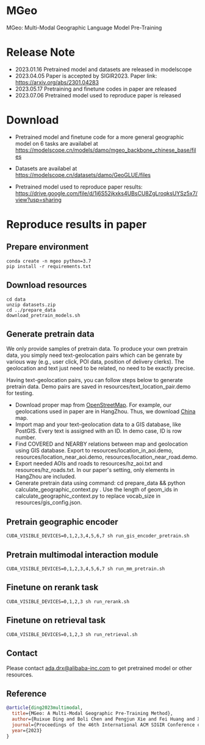 # MGeo
MGeo: Multi-Modal Geographic Language Model Pre-Training

# Release Note
- 2023.01.16 Pretrained model and datasets are released in modelscope
- 2023.04.05 Paper is accepted by SIGIR2023. Paper link: https://arxiv.org/abs/2301.04283
- 2023.05.17 Pretraining and finetune codes in paper are released
- 2023.07.06 Pretrained model used to reproduce paper is released


# Download

- Pretrained model and finetune code for a more general geographic model on 6 tasks are availabel at https://modelscope.cn/models/damo/mgeo_backbone_chinese_base/files

- Datasets are availabel at https://modelscope.cn/datasets/damo/GeoGLUE/files

- Pretrained model used to reproduce paper results: https://drive.google.com/file/d/1j6S52jkxks4UBsCU8ZgLroqksUYSz5x7/view?usp=sharing

# Reproduce results in paper
## Prepare environment
```shell
conda create -n mgeo python=3.7
pip install -r requirements.txt
```
## Download resources
```shell
cd data
unzip datasets.zip
cd ../prepare_data
download_pretrain_models.sh
```
## Generate pretrain data
We only provide samples of pretrain data. To produce your own pretrain data, you simply need text-geolocation pairs which can be genrate by various way (e.g., user click, POI data, position of delivery clerks). The geolocation and text just need to be related, no need to be exactly precise. 

Having text-geolocation pairs, you can follow steps below to generate pretrain data. Demo pairs are saved in resources/text_location_pair.demo for testing.

- Download proper map from [OpenStreetMap](https://download.geofabrik.de/). For example, our geolocations used in paper are in HangZhou. Thus, we download [China](https://download.geofabrik.de/asia/china.html) map.
- Import map and your text-geolocation data to a GIS database, like PostGIS. Every text is assigned with an ID. In demo case, ID is row number.
- Find COVERED and NEARBY relations between map and geolocation using GIS database. Export to resources/location_in_aoi.demo, resources/location_near_aoi.demo, resources/location_near_road.demo.
- Export needed AOIs and roads to resources/hz_aoi.txt and resources/hz_roads.txt. In our paper's setting, only elements in HangZhou are included. 
- Generate pretrain data using command: cd prepare_data && python calculate_geographic_context.py . Use the length of geom_ids in calculate_geographic_context.py to replace vocab_size in resources/gis_config.json.

## Pretrain geographic encoder
```shell
CUDA_VISIBLE_DEVICES=0,1,2,3,4,5,6,7 sh run_gis_encoder_pretrain.sh
```
## Pretrain multimodal interaction module
```shell
CUDA_VISIBLE_DEVICES=0,1,2,3,4,5,6,7 sh run_mm_pretrain.sh
```
## Finetune on rerank task
```shell
CUDA_VISIBLE_DEVICES=0,1,2,3 sh run_rerank.sh
```
## Finetune on retrieval task
```shell
CUDA_VISIBLE_DEVICES=0,1,2,3 sh run_retrieval.sh
```
## Contact
Please contact ada.drx@alibaba-inc.com to get pretrained model or other resources.

## Reference
```bib
@article{ding2023multimodal,
  title={MGeo: A Multi-Modal Geographic Pre-Training Method},
  author={Ruixue Ding and Boli Chen and Pengjun Xie and Fei Huang and Xin Li and Qiang Zhang and Yao Xu},
  journal={Proceedings of the 46th International ACM SIGIR Conference on Research and Development in Information Retrieval},
  year={2023}
}
```
